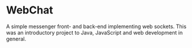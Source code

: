 # WebChat
A simple messenger front- and back-end implementing web sockets. This was an introductory project to Java, JavaScript and web development in general.
